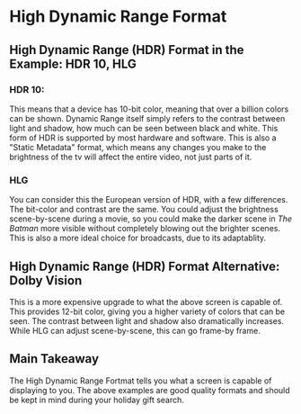 # High Dynamic Range Format

## High Dynamic Range (HDR) Format in the Example: HDR 10, HLG
### HDR 10:
This means that a device has 10-bit color, meaning that over a billion colors can be shown. Dynamic Range itself simply refers to the contrast between light and shadow, how much can be seen between black and white. This form of HDR is supported by most hardware and software. This is also a "Static Metadata" format, which means any changes you make to the brightness of the tv will affect the entire video, not just parts of it.
### HLG
You can consider this the European version of HDR, with a few differences. The bit-color and contrast are the same. You could adjust the brightness scene-by-scene during a movie, so you could make the darker scene in *The Batman* more visible without completely blowing out the brighter scenes. This is also a more ideal choice for broadcasts, due to its adaptablity.

## High Dynamic Range (HDR) Format Alternative: Dolby Vision
This is a more expensive upgrade to what the above screen is capable of. This provides 12-bit color, giving you a higher variety of colors that can be seen. The contrast between light and shadow also dramatically increases. While HLG can adjust scene-by-scene, this can go frame-by frame. 

## Main Takeaway
The High Dynamic Range Fortmat tells you what a screen is capable of displaying to you. The above examples are good quality formats and should be kept in mind during your holiday gift search.


